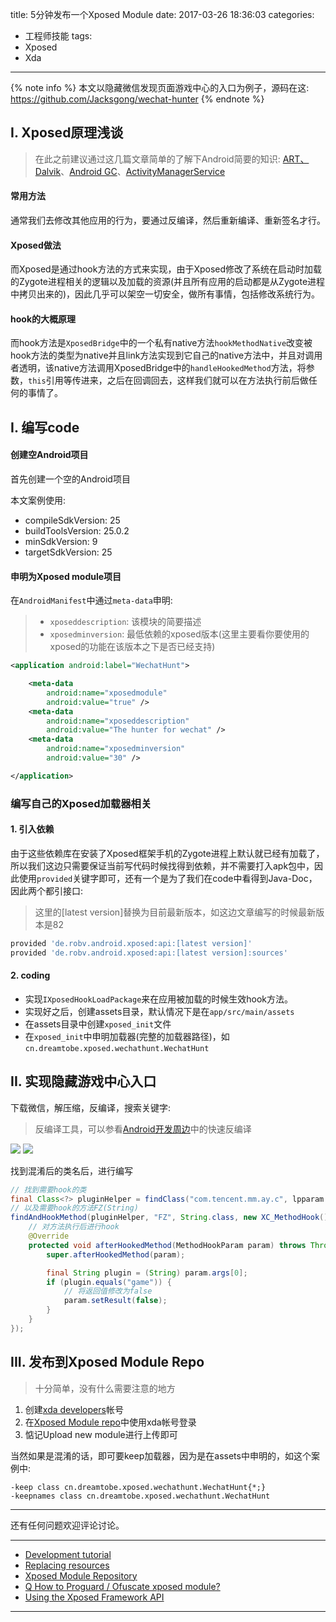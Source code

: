 title: 5分钟发布一个Xposed Module
date: 2017-03-26 18:36:03
categories:
- 工程师技能
tags:
- Xposed
- Xda

---


{% note info %} 本文以隐藏微信发现页面游戏中心的入口为例子，源码在这: https://github.com/Jacksgong/wechat-hunter {% endnote %}

<!-- more -->

## I. Xposed原理浅谈

> 在此之前建议通过这几篇文章简单的了解下Android简要的知识: [ART、Dalvik](https://blog.dreamtobe.cn/2015/11/01/android_art_dalvik/)、[Android GC](https://blog.dreamtobe.cn/2015/11/30/gc/)、[ActivityManagerService](https://blog.dreamtobe.cn/2015/11/26/activitymanagerservice/)

#### 常用方法

通常我们去修改其他应用的行为，要通过反编译，然后重新编译、重新签名才行。

#### Xposed做法

而Xposed是通过hook方法的方式来实现，由于Xposed修改了系统在启动时加载的Zygote进程相关的逻辑以及加载的资源(并且所有应用的启动都是从Zygote进程中拷贝出来的)，因此几乎可以架空一切安全，做所有事情，包括修改系统行为。

#### hook的大概原理

而hook方法是`XposedBridge`中的一个私有native方法`hookMethodNative`改变被hook方法的类型为native并且link方法实现到它自己的native方法中，并且对调用者透明，该native方法调用XposedBridge中的`handleHookedMethod`方法，将参数，`this`引用等传进来，之后在回调回去，这样我们就可以在方法执行前后做任何的事情了。

## I. 编写code

#### 创建空Android项目

首先创建一个空的Android项目

本文案例使用:

- compileSdkVersion: 25
- buildToolsVersion: 25.0.2
- minSdkVersion: 9
- targetSdkVersion: 25

#### 申明为Xposed module项目

在`AndroidManifest`中通过`meta-data`申明:

> - `xposeddescription`: 该模块的简要描述
> - `xposedminversion`: 最低依赖的xposed版本(这里主要看你要使用的xposed的功能在该版本之下是否已经支持)

```xml
<application android:label="WechatHunt">

    <meta-data
        android:name="xposedmodule"
        android:value="true" />
    <meta-data
        android:name="xposeddescription"
        android:value="The hunter for wechat" />
    <meta-data
        android:name="xposedminversion"
        android:value="30" />

</application>
```

### 编写自己的Xposed加载器相关

#### 1. 引入依赖

由于这些依赖库在安装了Xposed框架手机的Zygote进程上默认就已经有加载了，所以我们这边只需要保证当前写代码时候找得到依赖，并不需要打入apk包中，因此使用`provided`关键字即可，还有一个是为了我们在code中看得到Java-Doc，因此两个都引接口:

> 这里的[latest version]替换为目前最新版本，如这边文章编写的时候最新版本是82

```groovy
provided 'de.robv.android.xposed:api:[latest version]'
provided 'de.robv.android.xposed:api:[latest version]:sources'
```

#### 2. coding

- 实现`IXposedHookLoadPackage`来在应用被加载的时候生效hook方法。
- 实现好之后，创建assets目录，默认情况下是在`app/src/main/assets`
- 在assets目录中创建`xposed_init`文件
- 在`xposed_init`中申明加载器(完整的加载器路径)，如`cn.dreamtobe.xposed.wechathunt.WechatHunt`

## II. 实现隐藏游戏中心入口

下载微信，解压缩，反编译，搜索关键字:

> 反编译工具，可以参看[Android开发周边](https://blog.dreamtobe.cn/android-toolset/)中的快速反编译

![](/img/xposed-module-1.png)
![](/img/xposed-module-2.png)


找到混淆后的类名后，进行编写

```java
// 找到需要hook的类
final Class<?> pluginHelper = findClass("com.tencent.mm.ay.c", lpparam.classLoader);
// 以及需要hook的方法FZ(String)
findAndHookMethod(pluginHelper, "FZ", String.class, new XC_MethodHook() {
    // 对方法执行后进行hook
    @Override
    protected void afterHookedMethod(MethodHookParam param) throws Throwable {
        super.afterHookedMethod(param);

        final String plugin = (String) param.args[0];
        if (plugin.equals("game")) {
            // 将返回值修改为false
            param.setResult(false);
        }
    }
});
```

## III. 发布到Xposed Module Repo

> 十分简单，没有什么需要注意的地方

1. 创建[xda developers](forum.xda-developers.com)帐号
2. 在[Xposed Module repo](http://repo.xposed.info/)中使用xda帐号登录
3. 惦记Upload new module进行上传即可

当然如果是混淆的话，即可要keep加载器，因为是在assets中申明的，如这个案例中:

```
-keep class cn.dreamtobe.xposed.wechathunt.WechatHunt{*;}
-keepnames class cn.dreamtobe.xposed.wechathunt.WechatHunt
```

---

还有任何问题欢迎评论讨论。

---

- [Development tutorial](https://github.com/rovo89/XposedBridge/wiki/Development-tutorial)
- [Replacing resources](https://github.com/rovo89/XposedBridge/wiki/Replacing-resources)
- [Xposed Module Repository](http://repo.xposed.info/)
- [Q How to Proguard / Ofuscate xposed module?](https://forum.xda-developers.com/android/help/how-to-proguard-ofuscate-xposed-module-t3153420)
- [Using the Xposed Framework API](https://github.com/rovo89/XposedBridge/wiki/Using-the-Xposed-Framework-API)

---
